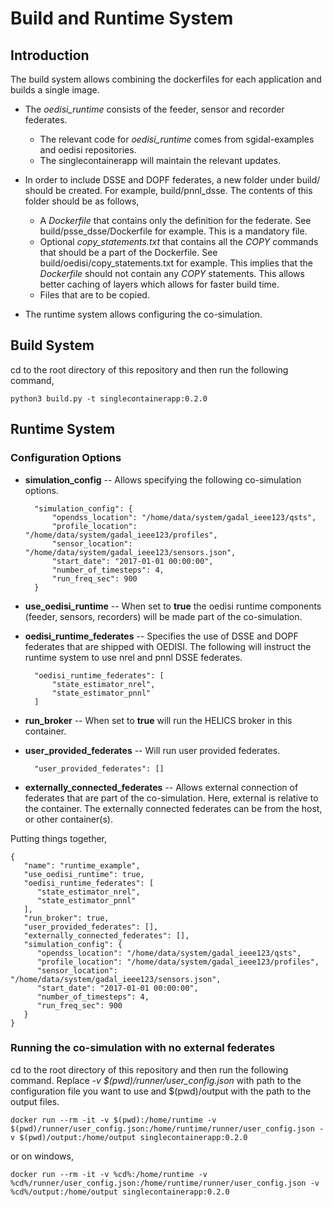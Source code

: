 # Build and Runtime System

## Introduction
The build system allows combining the dockerfiles for each application and builds a single image.

* The *oedisi_runtime* consists of the feeder, sensor and recorder federates.
	* The relevant code for *oedisi_runtime* comes from sgidal-examples and oedisi repositories.
	* The singlecontainerapp will maintain the relevant updates.
* In order to include DSSE and DOPF federates, a new folder under build/ should be created. For example, build/pnnl_dsse. The contents of this folder should be as follows,
	* A *Dockerfile* that contains only the definition for the federate. See build/psse_dsse/Dockerfile for example. This is a mandatory file.
	* Optional *copy_statements.txt* that contains all the *COPY* commands that should be a part of the Dockerfile. See build/oedisi/copy_statements.txt for example. This implies that the *Dockerfile* should not contain any *COPY* statements. This allows better caching of layers which allows for faster build time.
	* Files that are to be copied.

* The runtime system allows configuring the co-simulation.

## Build System
cd to the root directory of this repository and then run the following command,

```
python3 build.py -t singlecontainerapp:0.2.0
```

## Runtime System

### Configuration Options

* **simulation_config** -- Allows specifying the following co-simulation options.

		"simulation_config": {
			"opendss_location": "/home/data/system/gadal_ieee123/qsts",
			"profile_location": "/home/data/system/gadal_ieee123/profiles",
			"sensor_location": "/home/data/system/gadal_ieee123/sensors.json",
			"start_date": "2017-01-01 00:00:00",
			"number_of_timesteps": 4,
			"run_freq_sec": 900
		}

* **use_oedisi_runtime** -- When set to **true** the oedisi runtime components (feeder, sensors, recorders) will be made part of the co-simulation.

* **oedisi_runtime_federates** -- Specifies the use of DSSE and DOPF federates that are shipped with OEDISI. The following will instruct the runtime system to use nrel and pnnl DSSE federates.

		"oedisi_runtime_federates": [
			"state_estimator_nrel",
			"state_estimator_pnnl"
		]


* **run_broker** -- When set to **true** will run the HELICS broker in this container.

* **user_provided_federates** -- Will run user provided federates.

		"user_provided_federates": []

* **externally_connected_federates** -- Allows external connection of federates that are part of the co-simulation. Here, external is relative to the container. The externally connected federates can be from the host, or other container(s).

Putting things together,

```
{
   "name": "runtime_example",
   "use_oedisi_runtime": true,
   "oedisi_runtime_federates": [
      "state_estimator_nrel",
      "state_estimator_pnnl"
   ],
   "run_broker": true,
   "user_provided_federates": [],
   "externally_connected_federates": [],
   "simulation_config": {
      "opendss_location": "/home/data/system/gadal_ieee123/qsts",
      "profile_location": "/home/data/system/gadal_ieee123/profiles",
      "sensor_location": "/home/data/system/gadal_ieee123/sensors.json",
      "start_date": "2017-01-01 00:00:00",
      "number_of_timesteps": 4,
      "run_freq_sec": 900
   }
}
```

### Running the co-simulation with no external federates
cd to the root directory of this repository and then run the following command. Replace *-v $(pwd)/runner/user_config.json* with path to the configuration file you want to use and $(pwd)/output with the path to the output files.

```
docker run --rm -it -v $(pwd):/home/runtime -v $(pwd)/runner/user_config.json:/home/runtime/runner/user_config.json -v $(pwd)/output:/home/output singlecontainerapp:0.2.0
```
or on windows,

```
docker run --rm -it -v %cd%:/home/runtime -v %cd%/runner/user_config.json:/home/runtime/runner/user_config.json -v %cd%/output:/home/output singlecontainerapp:0.2.0
```
